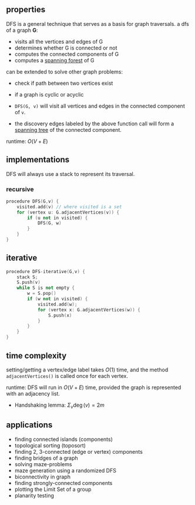 ## properties
DFS is a general technique that serves as a basis for graph traversals. a dfs of a graph **G**: 
- visits all the vertices and edges of G
- determines whether G is connected or not
- computes the connected components of G
- computes a [spanning forest](graph/abstract%20graph%20datatype#spanning%20tree) of G

can be extended to solve other graph problems: 
- check if path between two vertices exist
- if a graph is cyclic or acyclic

- `DFS(G, v)` will visit all vertices and edges in the connected component of `v`.
- the discovery edges labeled by the above function call will form a [spanning tree](graph/abstract%20graph%20datatype#spanning%20tree) of the connected component.

runtime: $O(V+E)$
## implementations
DFS will always use a stack to represent its traversal.
### recursive

```cpp
procedure DFS(G,v) {  
	visited.add(v) // where visited is a set 
	for (vertex u: G.adjacentVertices(v)) {  
		if (u not in visited) {  
			DFS(G, w)  
		}  
	}  
}
```
## iterative

```cpp
procedure DFS-iterative(G,v) {  
	stack S;  
	S.push(v)  
	while S is not empty {  
		w = S.pop()  
		if (w not in visited) {  
			visited.add(w);
			for (vertex x: G.adjacentVertices(w)) {  
				S.push(x)  
			}  
		}  
	}  
}
```

## time complexity
setting/getting a vertex/edge label takes $O(1)$ time, and the method `adjacentVertices()` is called once for each vertex.

runtime: DFS will run in $O(V+E)$ time, provided the graph is represented with an adjacency list.
- Handshaking lemma: $\Sigma_{v}\deg(v)= 2m$ 
## applications
- finding connected islands (components)
- topological sorting (toposort)
- finding 2, 3-connected (edge or vertex) components
- finding bridges of a graph
- solving maze-problems
- maze generation using a randomized DFS
- biconnectivity in graph
- finding strongly-connected components
- plotting the Limit Set of a group
- planarity testing

